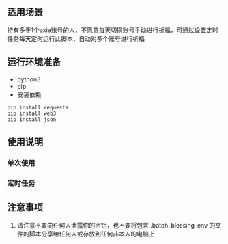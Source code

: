 ## 适用场景

持有多于1个axie账号的人，不愿意每天切换账号手动进行祈福，可通过设置定时任务每天定时运行此脚本，自动对多个账号进行祈福


## 运行环境准备

- python3  
- pip  
- 安装依赖  
```
pip install requests
pip install web3
pip install json
```

## 使用说明 

### 单次使用

### 定时任务

## 注意事项

1. 请注意不要向任何人泄露你的密钥，也不要将包含 .batch_blessing_env 的文件的脚本分享给任何人或存放到任何非本人的电脑上

